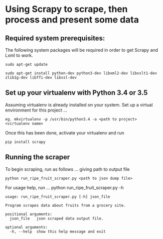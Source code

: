 # Using Scrapy to scrape, then process and present some data


## Required system prerequisites:

The following system packages will be required in order to get Scrapy and Lxml to work.

```
sudo apt-get update

sudo apt-get install python-dev python3-dev libxml2-dev libxslt1-dev zlib1g-dev libffi-dev libssl-dev
```

## Set up your virtualenv with Python 3.4 or 3.5

Assuming virtualenv is already installed on your system.
Set up a virtual environment for this project ...
```
eg. mkvirtualenv -p /usr/bin/python3.4 -a <path to project> <virtualenv name>
```

Once this has been done, activate your virtualenv and run

```
pip install scrapy
```

## Running the scraper

To begin scraping, run as follows ... giving path to output file
```
python run_ripe_fruit_scraper.py <path to json dump file>
```

For usage help, run ...
python run_ripe_fruit_scraper.py -h
```
usage: run_ripe_fruit_scraper.py [-h] json_file

Program scrapes data about fruits from a grocery site.

positional arguments:
  json_file   json scraped data output file.

optional arguments:
  -h, --help  show this help message and exit
```
